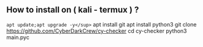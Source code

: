 ## How to install on ( kali - termux ) ?
`apt update;apt upgrade -y</sup>`
apt install git
apt install python3
git clone https://github.com/CyberDarkCrew/cy-checker
cd cy-checker
python3 main.pyc
